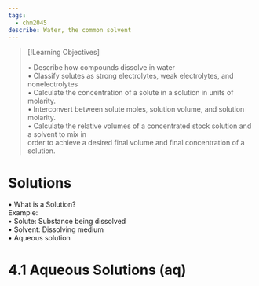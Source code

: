 ```yaml
---
tags:
  - chm2045
describe: Water, the common solvent
---
```


> [!Learning Objectives]
> 
> • Describe how compounds dissolve in water  
> • Classify solutes as strong electrolytes, weak electrolytes, and nonelectrolytes  
> • Calculate the concentration of a solute in a solution in units of molarity.  
> • Interconvert between solute moles, solution volume, and solution molarity.  
> • Calculate the relative volumes of a concentrated stock solution and a solvent to mix in  
> order to achieve a desired final volume and final concentration of a solution.
> 

# Solutions  
• What is a Solution?  
Example:  
• Solute: Substance being dissolved  
• Solvent: Dissolving medium  
• Aqueous solution

# 4.1 Aqueous Solutions (aq)